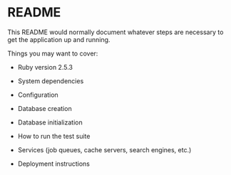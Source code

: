 # README

This README would normally document whatever steps are necessary to get the
application up and running.

Things you may want to cover:

* Ruby version 2.5.3

* System dependencies

* Configuration

* Database creation

* Database initialization

* How to run the test suite

* Services (job queues, cache servers, search engines, etc.)

* Deployment instructions
